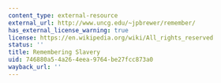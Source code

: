 ```yaml
---
content_type: external-resource
external_url: http://www.uncg.edu/~jpbrewer/remember/
has_external_license_warning: true
license: https://en.wikipedia.org/wiki/All_rights_reserved
status: ''
title: Remembering Slavery
uid: 746880a5-4a26-4eea-9764-be27fcc873a0
wayback_url: ''
---
```

